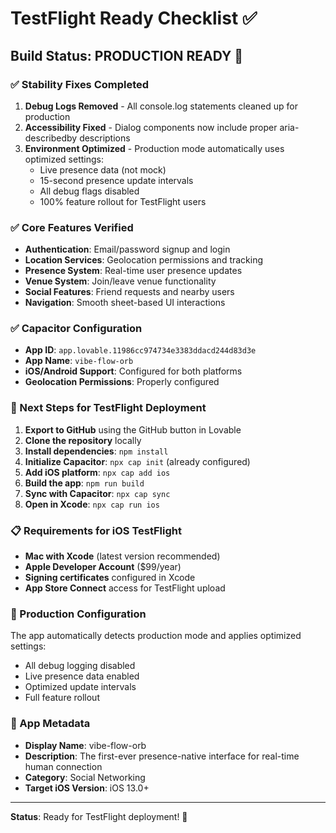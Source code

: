 # TestFlight Ready Checklist ✅

## Build Status: **PRODUCTION READY** 🚀

### ✅ Stability Fixes Completed

1. **Debug Logs Removed** - All console.log statements cleaned up for production
2. **Accessibility Fixed** - Dialog components now include proper aria-describedby descriptions
3. **Environment Optimized** - Production mode automatically uses optimized settings:
   - Live presence data (not mock)
   - 15-second presence update intervals
   - All debug flags disabled
   - 100% feature rollout for TestFlight users

### ✅ Core Features Verified

- **Authentication**: Email/password signup and login
- **Location Services**: Geolocation permissions and tracking
- **Presence System**: Real-time user presence updates
- **Venue System**: Join/leave venue functionality
- **Social Features**: Friend requests and nearby users
- **Navigation**: Smooth sheet-based UI interactions

### ✅ Capacitor Configuration

- **App ID**: `app.lovable.11986cc974734e3383ddacd244d83d3e`
- **App Name**: `vibe-flow-orb`
- **iOS/Android Support**: Configured for both platforms
- **Geolocation Permissions**: Properly configured

### 🚀 Next Steps for TestFlight Deployment

1. **Export to GitHub** using the GitHub button in Lovable
2. **Clone the repository** locally
3. **Install dependencies**: `npm install`
4. **Initialize Capacitor**: `npx cap init` (already configured)
5. **Add iOS platform**: `npx cap add ios`
6. **Build the app**: `npm run build`
7. **Sync with Capacitor**: `npx cap sync`
8. **Open in Xcode**: `npx cap run ios`

### 📋 Requirements for iOS TestFlight

- **Mac with Xcode** (latest version recommended)
- **Apple Developer Account** ($99/year)
- **Signing certificates** configured in Xcode
- **App Store Connect** access for TestFlight upload

### 🔧 Production Configuration

The app automatically detects production mode and applies optimized settings:
- All debug logging disabled
- Live presence data enabled
- Optimized update intervals
- Full feature rollout

### 📱 App Metadata

- **Display Name**: vibe-flow-orb
- **Description**: The first-ever presence-native interface for real-time human connection
- **Category**: Social Networking
- **Target iOS Version**: iOS 13.0+

---

**Status**: Ready for TestFlight deployment! 🎉